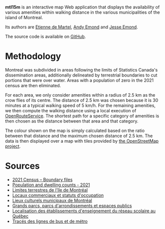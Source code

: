 **mtl15m** is an interactive map Web application that displays the availability of various amenities within walking distance in the various municipalities of the island of Montreal.

Its authors are [Etienne de Martel](https://twitter.com/edemartel), [Andy Emond](https://twitter.com/Drahakar) and [Jesse Emond](https://twitter.com/JesseEmond).

The source code is available on [GitHub](https://github.com/edemartel/mtl15m/).

# Methodology

Montreal was subdivided in areas following the limits of Statistics Canada's dissemination areas, additionally delineated by terrestrial boundaries to cut portions that were over water. Areas with a population of zero in the 2021 census are then eliminated.

For each area, we only consider amenities within a radius of 2.5 km as the crow flies of its centre. The distance of 2.5 km was chosen because it is 30 minutes at a typical walking speed of 5 km/h. For the remaining amenities, we then compute the walking distance using a local execution of [OpenRouteService](https://openrouteservice.org/). The shortest path for a specific category of amenities is then chosen as the distance between that area and that category.

The colour shown on the map is simply calculated based on the ratio between that distance and the maximum chosen distance of 2.5 km. The data is then displayed over a map with tiles provided by [the OpenStreetMap project](https://www.openstreetmap.org/).

# Sources

- [2021 Census – Boundary files](https://www12.statcan.gc.ca/census-recensement/2021/geo/sip-pis/boundary-limites/index2021-eng.cfm?Year=21)
- [Population and dwelling counts - 2021](https://www150.statcan.gc.ca/t1/tbl1/en/tv.action?pid=9810001501&pickMembers%5B0%5D=1.14402)
- [Limites terrestres de l'île de Montréal](https://donnees.montreal.ca/ville-de-montreal/limites-terrestres)
- [Locaux commerciaux  et statuts d'occupation](https://donnees.montreal.ca/ville-de-montreal/locaux-commerciaux)
- [Lieux culturels municipaux de Montréal](https://donnees.montreal.ca/ville-de-montreal/lieux-culturels)
- [Grands parcs, parcs d'arrondissements et espaces publics](https://donnees.montreal.ca/ville-de-montreal/grands-parcs-parcs-d-arrondissements-et-espaces-publics)
- [Localisation des établissements d'enseignement du réseau scolaire au Québec](https://www.donneesquebec.ca/recherche/dataset/localisation-des-etablissements-d-enseignement-du-reseau-scolaire-au-quebec)
- [Tracés des lignes de bus et de métro](https://donnees.montreal.ca/societe-de-transport-de-montreal/stm-traces-des-lignes-de-bus-et-de-metro)